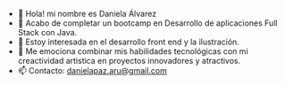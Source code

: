 - 👋 Hola! mi nombre es Daniela Álvarez
- 🌱 Acabo de completar un bootcamp en Desarrollo de aplicaciones Full Stack con Java.
- 👀 Estoy interesada en el desarrollo front end y la ilustración.
- 💞️ Me emociona combinar mis habilidades tecnológicas con mi creactividad artistica en proyectos innovadores y atractivos.
- 📫 Contacto: danielapaz.aru@gmail.com


<!---
daru97/daru97 is a ✨ special ✨ repository because its `README.md` (this file) appears on your GitHub profile.
You can click the Preview link to take a look at your changes.
--->
